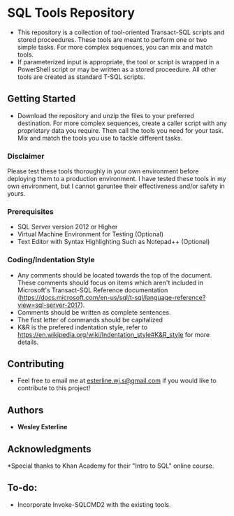 # SQL Tools Repository

* This repository is a collection of tool-oriented Transact-SQL scripts and stored proceedures. These tools are meant to perform one or two simple tasks. For more complex sequences, you can mix and match tools.
* If parameterized input is appropriate, the tool or script is wrapped in a PowerShell script or may be written as a stored proceedure. All other tools are created as standard T-SQL scripts.

## Getting Started

* Download the repository and unzip the files to your preferred destination. For more complex sequences, create a caller script with any proprietary data you require. Then call the tools you need for your task. Mix and match the tools you use to tackle different tasks. 

### Disclaimer
Please test these tools thoroughly in your own environment before deploying them to a production environment. I have tested these tools in my own environment, but I cannot garuntee their effectiveness and/or safety in yours.

### Prerequisites

* SQL Server version 2012 or Higher
* Virtual Machine Environment for Testing (Optional)
* Text Editor with Syntax Highlighting Such as Notepad++ (Optional)

### Coding/Indentation Style

* Any comments should be located towards the top of the document. These comments should focus on items which aren't included in Microsoft's Transact-SQL Reference documentation (https://docs.microsoft.com/en-us/sql/t-sql/language-reference?view=sql-server-2017).
* Comments should be written as complete sentences.
* The first letter of commands should be capitalized
* K&R is the prefered indentation style, refer to https://en.wikipedia.org/wiki/Indentation_style#K&R_style for more details.

## Contributing

* Feel free to email me at esterline.wj.s@gmail.com if you would like to contribute to this project!

## Authors

* **Wesley Esterline**

## Acknowledgments

*Special thanks to Khan Academy for their "Intro to SQL" online course.

## To-do:
* Incorporate Invoke-SQLCMD2 with the existing tools.
